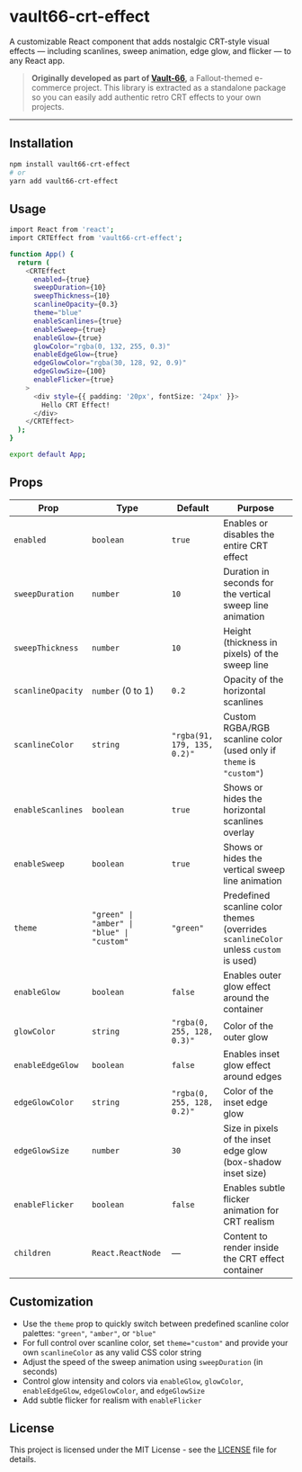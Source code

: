 # vault66-crt-effect

A customizable React component that adds nostalgic CRT-style visual effects — including scanlines, sweep animation, edge glow, and flicker — to any React app.

> **Originally developed as part of [Vault-66](https://github.com/mdombrov-33/vault-66-store),** a Fallout-themed e-commerce project. This library is extracted as a standalone package so you can easily add authentic retro CRT effects to your own projects.

---

## Installation

```bash
npm install vault66-crt-effect
# or
yarn add vault66-crt-effect
```

## Usage

```bash
import React from 'react';
import CRTEffect from 'vault66-crt-effect';

function App() {
  return (
    <CRTEffect
      enabled={true}
      sweepDuration={10}
      sweepThickness={10}
      scanlineOpacity={0.3}
      theme="blue"
      enableScanlines={true}
      enableSweep={true}
      enableGlow={true}
      glowColor="rgba(0, 132, 255, 0.3)"
      enableEdgeGlow={true}
      edgeGlowColor="rgba(30, 128, 92, 0.9)"
      edgeGlowSize={100}
      enableFlicker={true}
    >
      <div style={{ padding: '20px', fontSize: '24px' }}>
        Hello CRT Effect!
      </div>
    </CRTEffect>
  );
}

export default App;
```

## Props

| Prop             | Type                                   | Default                    | Purpose                                                                                |
| ---------------- | ------------------------------------ | -------------------------- | ---------------------------------------------------------------------------------------- |
| `enabled`        | `boolean`                            | `true`                     | Enables or disables the entire CRT effect                                                |
| `sweepDuration`  | `number`                             | `10`                       | Duration in seconds for the vertical sweep line animation                                |
| `sweepThickness` | `number`                             | `10`                       | Height (thickness in pixels) of the sweep line                                          |
| `scanlineOpacity`| `number` (0 to 1)                    | `0.2`                      | Opacity of the horizontal scanlines                                                     |
| `scanlineColor`  | `string`                             | `"rgba(91, 179, 135, 0.2)"` | Custom RGBA/RGB scanline color (used only if `theme` is `"custom"`)                     |
| `enableScanlines`| `boolean`                           | `true`                     | Shows or hides the horizontal scanlines overlay                                         |
| `enableSweep`    | `boolean`                           | `true`                     | Shows or hides the vertical sweep line animation                                        |
| `theme`          | `"green" \| "amber" \| "blue" \| "custom"` | `"green"`                  | Predefined scanline color themes (overrides `scanlineColor` unless `custom` is used)    |
| `enableGlow`     | `boolean`                           | `false`                    | Enables outer glow effect around the container                                          |
| `glowColor`      | `string`                            | `"rgba(0, 255, 128, 0.3)"` | Color of the outer glow                                                                 |
| `enableEdgeGlow` | `boolean`                           | `false`                    | Enables inset glow effect around edges                                                  |
| `edgeGlowColor`  | `string`                            | `"rgba(0, 255, 128, 0.2)"` | Color of the inset edge glow                                                            |
| `edgeGlowSize`   | `number`                            | `30`                       | Size in pixels of the inset edge glow (box-shadow inset size)                           |
| `enableFlicker`  | `boolean`                           | `false`                    | Enables subtle flicker animation for CRT realism                                       |
| `children`       | `React.ReactNode`                   | —                          | Content to render inside the CRT effect container                                       |


## Customization

- Use the `theme` prop to quickly switch between predefined scanline color palettes: `"green"`, `"amber"`, or `"blue"`
- For full control over scanline color, set `theme="custom"` and provide your own `scanlineColor` as any valid CSS color string
- Adjust the speed of the sweep animation using `sweepDuration` (in seconds)
- Control glow intensity and colors via `enableGlow`, `glowColor`, `enableEdgeGlow`, `edgeGlowColor`, and `edgeGlowSize`
- Add subtle flicker for realism with `enableFlicker`

## License

This project is licensed under the MIT License - see the [LICENSE](LICENSE) file for details.
